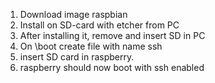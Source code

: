 1) Download image raspbian
2) Install on SD-card with etcher from PC
3) After installing it, remove and insert SD in PC
4) On \boot create file with name ssh
5) insert SD card in raspberry. 
6) raspberry should now boot with ssh enabled
 